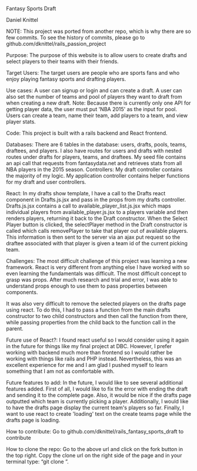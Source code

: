Fantasy Sports Draft

Daniel Knittel

NOTE: This project was ported from another repo, which is why there are so few commits. To see the history of commits, please go to github.com/dknittel/rails_passion_project

Purpose: The purpose of this website is to allow users to create drafts and select players to their teams with their friends.

Target Users: The target users are people who are sports fans and who enjoy playing fantasy sports and drafting players.

Use cases: A user can signup or login and can create a draft. A user can also set the number of teams and pool of players they want to draft from when creating a new draft. Note: Because there is currently only one API for getting player data, the user must put 'NBA 2015' as the input for pool. Users can create a team, name their team, add players to a team, and view player stats.

Code: 
This project is built with a rails backend and React frontend. 

Databases: There are 6 tables in the database: users, drafts, pools, teams, draftees, and players. I also have routes for users and drafts with nested routes under drafts for players, teams, and draftees. My seed file contains an api call that requests from fantasydata.net and retrieves stats from all NBA players in the 2015 season.
Controllers: My draft controller contains the majority of my logic. My application controller contains helper functions for my draft and user controllers. 

React: In my drafts show template, I have a call to the Drafts react component in Drafts.js.jsx and pass in the props from my drafts controller. Drafts.js.jsx contains a call to available_player_list.js.jsx which maps individual players from available_player.js.jsx to a players variable and then renders players, returning it back to the Draft constructor. When the Select Player button is clicked, the selectPlayer method in the Draft constructor is called which calls removePlayer to take that player out of available players. This information is then sent to the server via an ajax put request so the draftee associated with that player is given a team id of the current picking team.

Challenges: The most difficult challenge of this project was learning a new framework. React is very different from anything else I have worked with so even learning the fundamentals was difficult. The most difficult concept to grasp was props. After much research and trial and error, I was able to understand props enough to use them to pass properties between components.

It was also very difficult to remove the selected players on the drafts page using react. To do this, I had to pass a function from the main drafts constructor to two child constructors and then call the function from there, while passing properties from the child back to the function call in the parent.

Future use of React?: I found react useful so I would consider using it again in the future for things like my final project at DBC. However, I prefer working with backend much more than frontend so I would rather be working with things like rails and PHP instead. Nevertheless, this was an excellent experience for me and I am glad I pushed myself to learn something that I am not as comfortable with.

Future features to add: In the future, I would like to see several additional features added. First of all, I would like to fix the error with ending the draft and sending it to the complete page. Also, it would be nice if the drafts page outputted which team is currently picking a player. Additionally, I would like to have the drafts page display the current team's players so far. Finally, I want to use react to create 'loading' text on the create teams page while the drafts page is loading.

How to contribute: Go to github.com/dknittel/rails_fantasy_sports_draft to contribute

How to clone the repo: Go to the above url and click on the fork button in the top right. Copy the clone url on the right side of the page and in your terminal type: “git clone <url>”.
